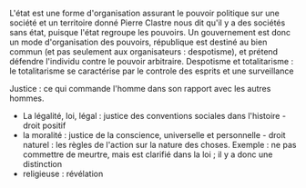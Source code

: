 L'état est une forme d'organisation assurant le pouvoir politique sur une société et un territoire donné
Pierre Clastre nous dit qu'il y a des sociétés sans état, puisque l'état regroupe les pouvoirs.
Un gouvernement est donc un mode d'organisation des pouvoirs, république est destiné au bien commun (et pas seulement aux organisateurs : despotisme), et prétend défendre l'individu contre le pouvoir arbitraire. 
Despotisme et totalitarisme : le totalitarisme se caractérise par le controle des esprits et une surveillance

Justice : ce qui commande l'homme dans son rapport avec les autres hommes. 
- La légalité, loi, légal : justice des conventions sociales dans l'histoire - droit positif
- la moralité : justice de la conscience, universelle et personnelle - droit naturel : les règles de l'action sur la nature des choses. Exemple : ne pas commettre de meurtre, mais est clarifié dans la loi ; il y a donc une distinction
- religieuse : révélation